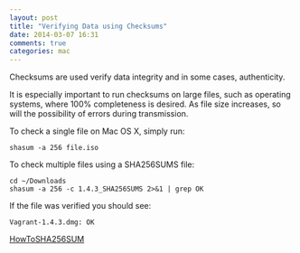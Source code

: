 ```yaml
---
layout: post
title: "Verifying Data using Checksums"
date: 2014-03-07 16:31
comments: true
categories: mac
---
```


Checksums are used verify data integrity and in some cases, authenticity.

It is especially important to run checksums on large files, such as operating systems, where 100% completeness is desired.  As file size increases, so will the possibility of errors during transmission.

To check a single file on Mac OS X, simply run:

	shasum -a 256 file.iso

To check multiple files using a SHA256SUMS file:

	cd ~/Downloads
	shasum -a 256 -c 1.4.3_SHA256SUMS 2>&1 | grep OK

If the file was verified you should see:

	Vagrant-1.4.3.dmg: OK

[HowToSHA256SUM](https://help.ubuntu.com/community/HowToSHA256SUM)
